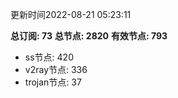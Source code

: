 更新时间2022-08-21 05:23:11

**总订阅: 73**
**总节点: 2820**
**有效节点: 793**
- ss节点: 420
- v2ray节点: 336
- trojan节点: 37
